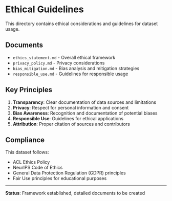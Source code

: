 # Ethical Guidelines

This directory contains ethical considerations and guidelines for dataset usage.

## Documents

- `ethics_statement.md` - Overall ethical framework
- `privacy_policy.md` - Privacy considerations
- `bias_mitigation.md` - Bias analysis and mitigation strategies
- `responsible_use.md` - Guidelines for responsible usage

## Key Principles

1. **Transparency**: Clear documentation of data sources and limitations
2. **Privacy**: Respect for personal information and consent
3. **Bias Awareness**: Recognition and documentation of potential biases
4. **Responsible Use**: Guidelines for ethical applications
5. **Attribution**: Proper citation of sources and contributors

## Compliance

This dataset follows:
- ACL Ethics Policy
- NeurIPS Code of Ethics
- General Data Protection Regulation (GDPR) principles
- Fair Use principles for educational purposes

---

**Status**: Framework established, detailed documents to be created